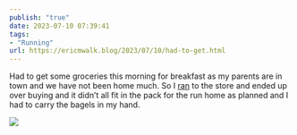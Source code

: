 ```yaml
---
publish: "true"
date: 2023-07-10 07:39:41
tags:
- "Running"
url: https://ericmwalk.blog/2023/07/10/had-to-get.html
---
```

Had to get some groceries this morning for breakfast as my parents are in town and we have not been home much. So I [ran](https://strava.com/activities/9423613400) to the store and ended up over buying and it didn’t all fit in the pack for the run home as planned and I had to carry the bagels in my hand.

![](https://ericmwalk.blog/uploads/2023/17de10e681.jpg)